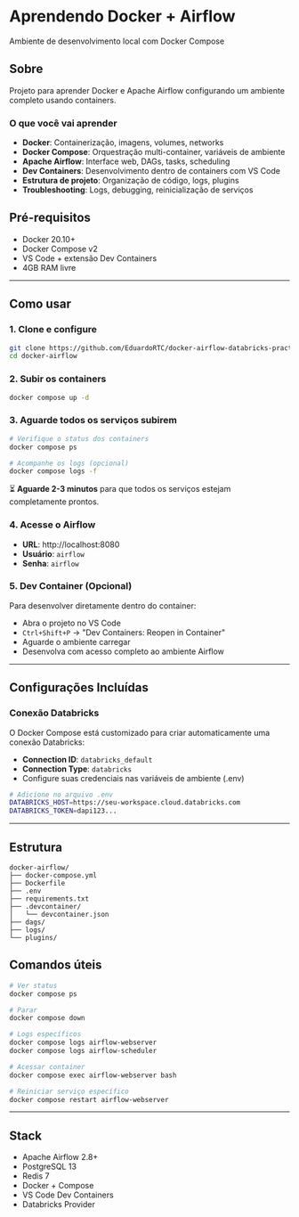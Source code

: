 # Aprendendo Docker + Airflow
Ambiente de desenvolvimento local com Docker Compose

## Sobre
Projeto para aprender Docker e Apache Airflow configurando um ambiente completo usando containers.

### O que você vai aprender
* **Docker**: Containerização, imagens, volumes, networks
* **Docker Compose**: Orquestração multi-container, variáveis de ambiente
* **Apache Airflow**: Interface web, DAGs, tasks, scheduling
* **Dev Containers**: Desenvolvimento dentro de containers com VS Code
* **Estrutura de projeto**: Organização de código, logs, plugins
* **Troubleshooting**: Logs, debugging, reinicialização de serviços

## Pré-requisitos
* Docker 20.10+
* Docker Compose v2
* VS Code + extensão Dev Containers
* 4GB RAM livre

---

## Como usar

### 1. Clone e configure
```bash
git clone https://github.com/EduardoRTC/docker-airflow-databricks-practice
cd docker-airflow
```

### 2. Subir os containers
```bash
docker compose up -d
```

### 3. Aguarde todos os serviços subirem
```bash
# Verifique o status dos containers
docker compose ps

# Acompanhe os logs (opcional)
docker compose logs -f
```

⏳ **Aguarde 2-3 minutos** para que todos os serviços estejam completamente prontos.

### 4. Acesse o Airflow
* **URL**: http://localhost:8080
* **Usuário**: `airflow`
* **Senha**: `airflow`

### 5. Dev Container (Opcional)
Para desenvolver diretamente dentro do container:
* Abra o projeto no VS Code
* `Ctrl+Shift+P` → "Dev Containers: Reopen in Container"
* Aguarde o ambiente carregar
* Desenvolva com acesso completo ao ambiente Airflow

---

## Configurações Incluídas

### Conexão Databricks
O Docker Compose está customizado para criar automaticamente uma conexão Databricks:
* **Connection ID**: `databricks_default`
* **Connection Type**: `databricks`
* Configure suas credenciais nas variáveis de ambiente (.env)

```bash
# Adicione no arquivo .env
DATABRICKS_HOST=https://seu-workspace.cloud.databricks.com
DATABRICKS_TOKEN=dapi123...
```

---

## Estrutura
```
docker-airflow/
├── docker-compose.yml
├── Dockerfile
├── .env
├── requirements.txt
├── .devcontainer/
│   └── devcontainer.json
├── dags/
├── logs/
└── plugins/
```

## Comandos úteis
```bash
# Ver status
docker compose ps

# Parar
docker compose down

# Logs específicos
docker compose logs airflow-webserver
docker compose logs airflow-scheduler

# Acessar container
docker compose exec airflow-webserver bash

# Reiniciar serviço específico
docker compose restart airflow-webserver
```

---

## Stack
* Apache Airflow 2.8+
* PostgreSQL 13
* Redis 7
* Docker + Compose
* VS Code Dev Containers
* Databricks Provider